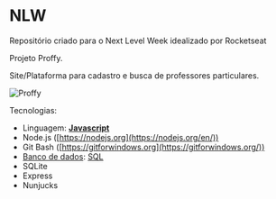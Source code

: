 # NLW
Repositório criado para o Next Level Week idealizado por Rocketseat 

Projeto Proffy.

Site/Plataforma para cadastro e busca de professores particulares.

<img src="d:\Imagens\Screenshot_22.png" alt="Proffy">

Tecnologias:
- Linguagem: **[Javascript](https://developer.mozilla.org/en-US/docs/Web/javascript)**
- Node.js ([https://nodejs.org](https://nodejs.org/en/))
- Git Bash ([https://gitforwindows.org](https://gitforwindows.org/))
- [Banco de dados](https://www.notion.so/nextlevelweekstarter/Banco-de-Dados-5486eedc84d245a289d6004d34597f22): [SQL](https://en.wikipedia.org/wiki/SQL)
- SQLite
- Express
- Nunjucks
